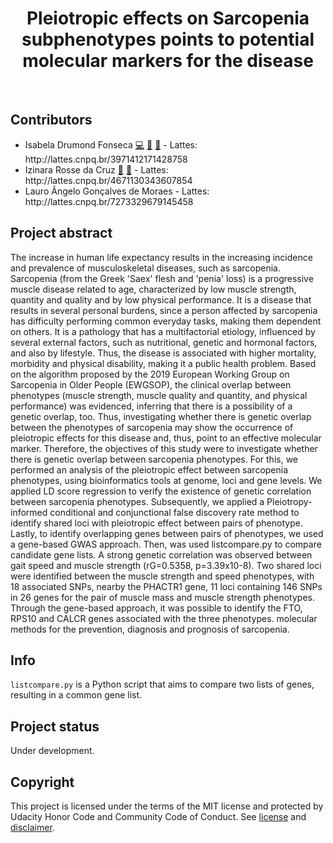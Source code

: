 <h1 align="center"> Pleiotropic effects on Sarcopenia subphenotypes points to potential molecular markers for the disease</h1>
<br/>
  
<h2>Contributors</h2>
<ul>
  <li>Isabela Drumond Fonseca <a href="#code-isabela" title="Code">💻</a> <a href="#research-isabela" title="Research">🔬</a> <a href="#maintenance-isabela" title="Maintenance">🚧</a> - Lattes: http://lattes.cnpq.br/3971412171428758</li>
  <li>Izinara Rosse da Cruz <a href="#projectManagement-izinara-cruz" title="Project Management">📆</a> <a href="#ideas-izinara-cruz" title="Ideas & Planning">🤔</a> - Lattes: http://lattes.cnpq.br/4671130343607854</li>
  <li>Lauro Ângelo Gonçalves de Moraes </a> - Lattes: http://lattes.cnpq.br/7273329679145458</li>
</ul>

<h2>Project abstract</h2>
The increase in human life expectancy results in the increasing incidence and prevalence of musculoskeletal diseases, such as sarcopenia. Sarcopenia (from the Greek 'Saex' flesh and 'penia' loss) is a progressive muscle disease related to age, characterized by low muscle strength, quantity and quality and by low physical performance. It is a disease that results in several personal burdens, since a person affected by sarcopenia has difficulty performing common everyday tasks, making them dependent on others. It is a pathology that has a multifactorial etiology, influenced by several external factors, such as nutritional, genetic and hormonal factors, and also by lifestyle. Thus, the disease is associated with higher mortality, morbidity and physical disability, making it a public health problem. Based on the algorithm proposed by the 2019 European Working Group on Sarcopenia in Older People (EWGSOP), the clinical overlap between phenotypes (muscle strength, muscle quality and quantity, and physical performance) was evidenced, inferring that there is a possibility of a genetic overlap, too. Thus, investigating whether there is genetic overlap between the phenotypes of sarcopenia may show the occurrence of pleiotropic effects for this disease and, thus, point to an effective molecular marker. Therefore, the objectives of this study were to investigate whether there is genetic overlap between sarcopenia phenotypes. For this, we performed an analysis of the pleiotropic effect between sarcopenia phenotypes, using bioinformatics tools at genome, loci and gene levels. We applied LD score regression to verify the existence of genetic correlation between sarcopenia phenotypes. Subsequently, we applied a Pleiotropy-informed conditional and conjunctional false discovery rate method to identify shared loci with pleiotropic effect between pairs of phenotype. Lastly, to identify overlapping genes between pairs of phenotypes, we used a gene-based GWAS approach. Then, was used listcompare.py to compare candidate gene lists. A strong genetic correlation was observed between gait speed and muscle strength (rG=0.5358, p=3.39x10-8). Two shared loci were identified between the muscle strength and speed phenotypes, with 18 associated SNPs, nearby the PHACTR1 gene, 11 loci containing 146 SNPs in 26 genes for the pair of muscle mass and muscle strength phenotypes. Through the gene-based approach, it was possible to identify the FTO, RPS10 and CALCR genes associated with the three phenotypes. molecular methods for the prevention, diagnosis and prognosis of sarcopenia.

<h2>Info</h2>
<p><code>listcompare.py</code> is a Python script that aims to compare two lists of genes, resulting in a common gene list.</p>

<h2>Project status</h2>
Under development.

<h2>Copyright</h2>
This project is licensed under the terms of the MIT license and protected by Udacity Honor Code and Community Code of Conduct. See <a href="LICENSE.md">license</a> and <a href="LICENSE.DISCLAIMER.md">disclaimer</a>.
